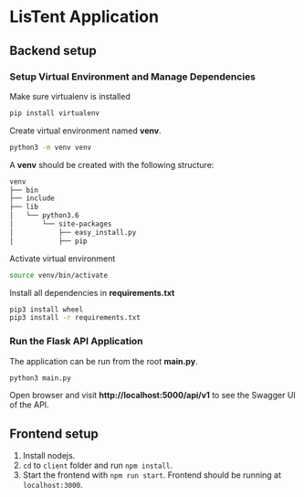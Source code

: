 # LisTent Application

## Backend setup

### Setup Virtual Environment and Manage Dependencies

Make sure virtualenv is installed

```bash
pip install virtualenv
```

Create virtual environment named **venv**.

```bash
python3 -m venv venv
```

A **venv** should be created with the following structure:

```bash
venv
├── bin
├── include
├── lib
│   └── python3.6
│       └── site-packages
│           ├── easy_install.py
│           ├── pip
```

Activate virtual environment

```bash
source venv/bin/activate
```

Install all dependencies in **requirements.txt**

```bash
pip3 install wheel
pip3 install -r requirements.txt
```

### Run the Flask API Application

The application can be run from the root **main.py**.

```bash
python3 main.py
```

Open browser and visit **http://localhost:5000/api/v1** to see the Swagger UI of the API.

## Frontend setup

1. Install nodejs.
2. `cd` to `client` folder and run `npm install`.
3. Start the frontend with `npm run start`. Frontend should be running at `localhost:3000`.
